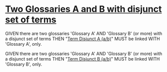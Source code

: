 # [Two Glossaries A and B with disjunct set of terms][1]

GIVEN there are two glossaries 'Glossary A' AND 'Glossary B' (or more) with a
disjunct set of terms THEN "[Term Disjunct A (a/b)][2]" MUST be linked WITH 'Glossary A',
only.

GIVEN there are two glossaries 'Glossary A' AND 'Glossary B' (or more) with a
disjunct set of terms THEN "[Term Disjunct B (a/b)][3]" MUST be linked WITH 'Glossary B',
only.

[1]: #two-glossaries-a-and-b-with-disjunct-set-of-terms

[2]: disjunct-terms-glossary-a.md#term-disjunct-a "'Term Disjunct A' MUST be linked WITH 'Glossary A', only."

[3]: disjunct-terms-glossary-b.md#term-disjunct-b "'Term Disjunct B' MUST be linked WITH 'Glossary B', only."
